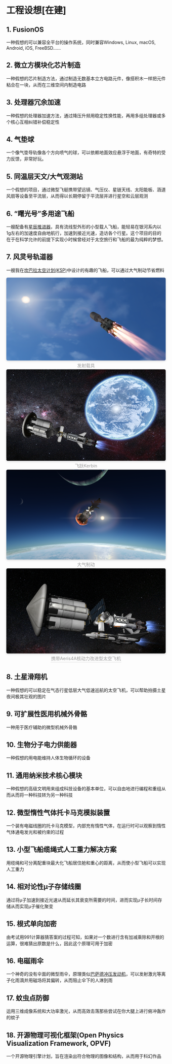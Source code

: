 # 工程设想[在建]

## 1. FusionOS
一种假想的可以兼容全平台的操作系统，同时兼容Windows, Linux, macOS, Android, iOS, FreeBSD......

## 2. 微立方模块化芯片制造
一种假想的芯片制造方法，通过制造无数基本立方电路元件，像搭积木一样把元件粘合在一块，从而在三维空间内制造电路

## 3. 处理器冗余加速
一种假想的处理器加速方法，通过降压升频用稳定性换性能，再用多组处理器或多个核心互相纠错补偿稳定性

## 4. 气垫球
一个像气垫导轨像各个方向喷气的球，可以依赖地面效应悬浮于地面，有奇特的受力反馈，非常好玩。

## 5. 同温层天文/大气观测站
一个假想的项目，通过微型飞艇携带望远镜、气压仪、星链天线、太阳能板、涵道风扇等设备至平流层，从而得以长期停留于平流层并进行星空和云层观测

## 6. “曙光号”多用途飞船

一艘配备有[星辰推进器](#星辰推进器)，具有流线型外形的小型载人飞船，能轻易在银河系内以1g左右的加速度自由地航行，加速到接近光速，造访各个行星。这个项目的目的在于在科学允许的前提下实现小时候曾经对于太空旅行和飞船的最为纯粹的梦想。

## 7. 风灵号轨道器
一艘我在[坎巴拉太空计划(KSP)](https://baike.baidu.com/item/%E5%9D%8E%E5%B7%B4%E6%8B%89%E5%A4%AA%E7%A9%BA%E8%AE%A1%E5%88%92/7596160?fr=aladdin)中设计的有趣的飞船，可以通过大气制动节省燃料

   <center>
    <img style=" 缩放比例; border-radius: 0.3125em;
       box-shadow: 0 2px 4px 0 rgba(34,36,38,.12),0 2px 10px 0 rgba(34,36,38,.08);" 
    src="./Image/Wind-Spirit/Launch.png">
       <br>
       <div style="color:orange; border-bottom: 1px solid #d9d9d9;
            display: inline-block; color: #999; padding: 2px;">发射载具</div>
   </center>


   <center>
       <img style=" 缩放比例; border-radius: 0.3125em;
       box-shadow: 0 2px 4px 0 rgba(34,36,38,.12),0 2px 10px 0 rgba(34,36,38,.08);" 
       src="./Image/Wind-Spirit/KerbinFlyby.png">
       <br>
       <div style="color:orange; border-bottom: 1px solid #d9d9d9;
            display: inline-block; color: #999; padding: 2px;">飞跃Kerbin</div>
   </center>

<center>
    <img style=" 缩放比例; border-radius: 0.3125em;
    box-shadow: 0 2px 4px 0 rgba(34,36,38,.12),0 2px 10px 0 rgba(34,36,38,.08);" 
    src="./Image/Wind-Spirit/Aerobraking.png">
    <br>
    <div style="color:orange; border-bottom: 1px solid #d9d9d9;
         display: inline-block; color: #999; padding: 2px;">大气制动</div>
</center>


   <center>
    <img style=" 缩放比例; border-radius: 0.3125em;
    box-shadow: 0 2px 4px 0 rgba(34,36,38,.12),0 2px 10px 0 rgba(34,36,38,.08);" 
    src="./Image/Wind-Spirit/WAeris4A.png">
    <br>
    <div style="color:orange; border-bottom: 1px solid #d9d9d9;
         display: inline-block; color: #999; padding: 2px;">携带Aeris4A核动力改进型太空飞机</div>
</center>



## 8. 土星滑翔机
一种假想的可以稳定在气态行星低层大气低速巡航的太空飞机，可以帮助拍摄土星夜间极其壮观的图片

## 9. 可扩展性医用机械外骨骼
一种用于医疗辅助的微型机械外骨骼

## 10. 生物分子电力供能器
一种假想的用电能维持人体生物循环的设备

## 11. 通用纳米技术核心模块
一种假想的高级文明用来组成科技设备的基本单位，可以自由地进行编程和重组从而从而将一种科技转为另一种科技

## 12. 微型惰性气体托卡马克模拟装置
一个装有电磁线圈的托卡马克模型，内部充有惰性气体，在运行时可以观察到惰性气体通电发光和被约束的过程

## 13. 小型飞船缆绳式人工重力解决方案
用缆绳和可分离配重块最大化飞船居住舱和重心的距离，从而使小型飞船可以实现人工重力

## 14. 相对论性μ子存储线圈
通过将μ子加速到接近光速从而延长其衰变所需要的时间，进而实现μ子长时间存储从而实现μ子催化聚变

## 15. 根式单向加密
由考试用991计算器猜答案的过程可知，如果对一个数进行含有加减乘除和开根的运算，很难猜出原数是什么，因此这个原理可用于加密

## 16. 电磁雨伞
一个神奇的没有伞面的微型雨伞，原理类似[巴萨德冲压发动机](#巴萨德冲压发动机)，可以发射激光等离子化雨滴并用磁场将其偏转，从而阻止伞下的人淋到雨

## 17. 蚊虫点防御
运用三维成像系统和大功率激光，从而高效击落那些尝试在你大腿上进行俯冲轰炸的蚊子

## 18. 开源物理可视化框架(Open Physics Visualization Framework, OPVF)
一个开源物理引擎计划，旨在渲染出符合物理的图像和结构，从而用于科幻作品
